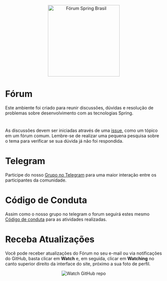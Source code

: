 <p align="center">
  <img src="https://avatars3.githubusercontent.com/u/28585603?v=3&s=200" alt="Fórum Spring Brasil" width="230" />
</p>
 
# Fórum
 
Este ambiente foi criado para reunir discussões, dúvidas e resolução de problemas sobre desenvolvimento com as tecnologias Spring.

# 
 
As discussões devem ser iniciadas através de uma [issue](https://github.com/SpringBrasil/forum-springbr/issues), como um tópico em um fórum comum. Lembre-se de realizar uma pequena pesquisa sobre o tema para verificar se sua dúvida já não foi respondida.

# Telegram

Participe do nosso [Grupo no Telegram](https://t.me/springbr) para uma maior interação entre os participantes da comunidade.

# Código de Conduta
 
Assim como o nosso grupo no telegram o forum seguirá estes mesmo [Código de conduta](https://github.com/telegram-dev-groups/code-of-conduct) para as atividades realizadas.
 
# Receba Atualizações
 
Você pode receber atualizações do Fórum no seu e-mail ou via notificações do GitHub, basta clicar em **Watch** e, em seguida, clicar em **Watching** no canto superior direito da interface do site, próximo a sua foto de perfil.
 
<p align="center">
  <img src="https://s11.postimg.org/qwib1yub7/forum-watch.jpg" alt="Watch GitHub repo"/>
</p>
